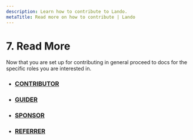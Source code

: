 ```yaml
---
description: Learn how to contribute to Lando.
metaTitle: Read more on how to contribute | Lando
---
```


# 7. Read More

Now that you are set up for contributing in general proceed to docs for the specific roles you are interested in.

* ### [CONTRIBUTOR](./contrib-intro.md)
* ### [GUIDER](./guides-intro.md)
* ### [SPONSOR](./sponsor-intro.md)
* ### [REFERRER](./referrer-intro.md)
